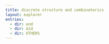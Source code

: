 ```yaml
---
title: discrete structure and combinatorics
layout: explorer
entries:
  - dir: end
  - dir: mid
  - dir: OTHERS
---
```

